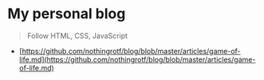 # My personal blog

> Follow HTML, CSS, JavaScript

* [https://github.com/nothingrotf/blog/blob/master/articles/game-of-life.md](https://github.com/nothingrotf/blog/blob/master/articles/game-of-life.md)